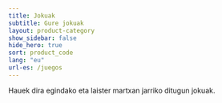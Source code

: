 ```yaml
---
title: Jokuak
subtitle: Gure jokuak
layout: product-category
show_sidebar: false
hide_hero: true
sort: product_code
lang: "eu"
url-es: /juegos
---
```


Hauek dira egindako eta laister martxan jarriko ditugun jokuak.
